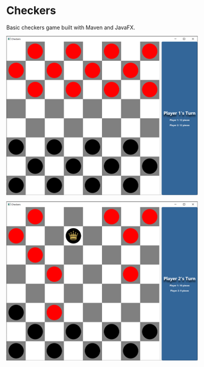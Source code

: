 # Checkers

Basic checkers game built with Maven and JavaFX.

![alt text](https://github.com/VictorGhosh/Checkers/blob/main/checkers/src/main/resources/GameSetup.png?raw=true)

![alt text](https://github.com/VictorGhosh/Checkers/blob/main/checkers/src/main/resources/GameImage.png?raw=true)
